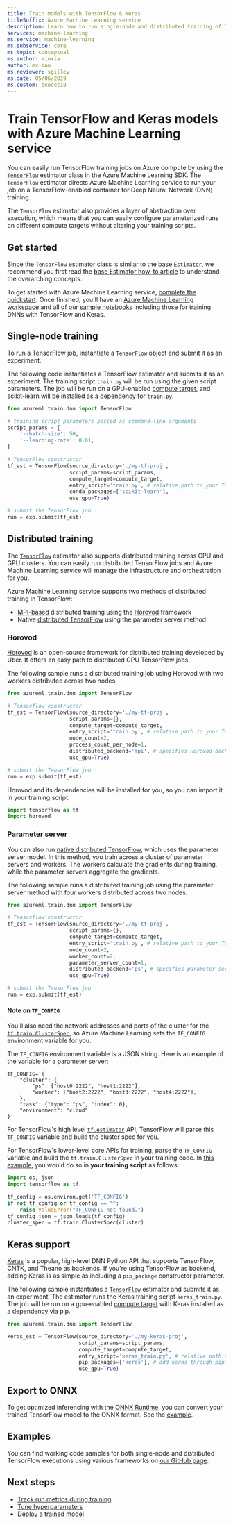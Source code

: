 ```yaml
---
title: Train models with TensorFlow & Keras
titleSuffix: Azure Machine Learning service
description: Learn how to run single-node and distributed training of TensorFlow and Keras models with the TensorFlow and Keras estimators
services: machine-learning
ms.service: machine-learning
ms.subservice: core
ms.topic: conceptual
ms.author: minxia
author: mx-iao
ms.reviewer: sgilley
ms.date: 05/06/2019
ms.custom: seodec18
---
```


# Train TensorFlow and Keras models with Azure Machine Learning service

You can easily run TensorFlow training jobs on Azure compute by using the [`TensorFlow`](https://docs.microsoft.com/python/api/azureml-train-core/azureml.train.dnn.tensorflow?view=azure-ml-py) estimator class in the Azure Machine Learning SDK. The `TensorFlow` estimator directs Azure Machine Learning service to run your job on a TensorFlow-enabled container for Deep Neural Network (DNN) training.

The `TensorFlow` estimator also provides a layer of abstraction over execution, which means that you can easily configure parameterized runs on different compute targets without altering your training scripts.

## Get started

Since the `TensorFlow` estimator class is similar to the base [`Estimator`](https://docs.microsoft.com/python/api/azureml-train-core/azureml.train.estimator.estimator?view=azure-ml-py), we recommend you first read the [base Estimator how-to article](how-to-train-ml-models.md) to understand the overarching concepts.

To get started with Azure Machine Learning service, [complete the quickstart](quickstart-run-cloud-notebook.md). Once finished, you'll have an [Azure Machine Learning workspace](concept-workspace.md) and all of our [sample notebooks](https://github.com/Azure/MachineLearningNotebooks/tree/master/how-to-use-azureml) including those for training DNNs with TensorFlow and Keras.

## Single-node training

To run a TensorFlow job, instantiate a [`TensorFlow`](https://docs.microsoft.com/python/api/azureml-train-core/azureml.train.dnn.tensorflow?view=azure-ml-py) object and submit it as an experiment.

The following code instantiates a TensorFlow estimator and submits it as an experiment. The training script `train.py` will be run using the given script parameters. The job will be run on a GPU-enabled [compute target](how-to-set-up-training-targets.md), and scikit-learn will be installed as a dependency for `train.py`.

```Python
from azureml.train.dnn import TensorFlow

# training script parameters passed as command-line arguments
script_params = {
    '--batch-size': 50,
    '--learning-rate': 0.01,
}

# TensorFlow constructor
tf_est = TensorFlow(source_directory='./my-tf-proj',
                    script_params=script_params,
                    compute_target=compute_target,
                    entry_script='train.py', # relative path to your TensorFlow job
                    conda_packages=['scikit-learn'],
                    use_gpu=True)

# submit the TensorFlow job
run = exp.submit(tf_est)
```

## Distributed training

The [`TensorFlow`](https://docs.microsoft.com/python/api/azureml-train-core/azureml.train.dnn.tensorflow?view=azure-ml-py) estimator also supports distributed training across CPU and GPU clusters. You can easily run distributed TensorFlow jobs and Azure Machine Learning service will manage the infrastructure and orchestration for you.

Azure Machine Learning service supports two methods of distributed training in TensorFlow:

* [MPI-based](https://www.open-mpi.org/) distributed training using the [Horovod](https://github.com/uber/horovod) framework
* Native [distributed TensorFlow](https://www.tensorflow.org/deploy/distributed) using the parameter server method

### Horovod

[Horovod](https://github.com/uber/horovod) is an open-source framework for distributed training developed by Uber. It offers an easy path to distributed GPU TensorFlow jobs.

The following sample runs a distributed training job using Horovod with two workers distributed across two nodes.

```Python
from azureml.train.dnn import TensorFlow

# Tensorflow constructor
tf_est = TensorFlow(source_directory='./my-tf-proj',
                    script_params={},
                    compute_target=compute_target,
                    entry_script='train.py', # relative path to your TensorFlow job
                    node_count=2,
                    process_count_per_node=1,
                    distributed_backend='mpi', # specifies Horovod backend
                    use_gpu=True)

# submit the TensorFlow job
run = exp.submit(tf_est)
```

Horovod and its dependencies will be installed for you, so you can import it in your training script.

```Python
import tensorflow as tf
import horovod
```

### Parameter server

You can also run [native distributed TensorFlow](https://www.tensorflow.org/deploy/distributed), which uses the parameter server model. In this method, you train across a cluster of parameter servers and workers. The workers calculate the gradients during training, while the parameter servers aggregate the gradients.

The following sample runs a distributed training job using the parameter server method with four workers distributed across two nodes.

```Python
from azureml.train.dnn import TensorFlow

# Tensorflow constructor
tf_est = TensorFlow(source_directory='./my-tf-proj',
                    script_params={},
                    compute_target=compute_target,
                    entry_script='train.py', # relative path to your TensorFlow job
                    node_count=2,
                    worker_count=2,
                    parameter_server_count=1,
                    distributed_backend='ps', # specifies parameter server backend
                    use_gpu=True)

# submit the TensorFlow job
run = exp.submit(tf_est)
```

#### Note on `TF_CONFIG`

You'll also need the network addresses and ports of the cluster for the [`tf.train.ClusterSpec`](https://www.tensorflow.org/api_docs/python/tf/train/ClusterSpec), so Azure Machine Learning sets the `TF_CONFIG` environment variable for you.

The `TF_CONFIG` environment variable is a JSON string. Here is an example of the variable for a parameter server:

```
TF_CONFIG='{
    "cluster": {
        "ps": ["host0:2222", "host1:2222"],
        "worker": ["host2:2222", "host3:2222", "host4:2222"],
    },
    "task": {"type": "ps", "index": 0},
    "environment": "cloud"
}'
```

For TensorFlow's high level [`tf.estimator`](https://www.tensorflow.org/api_docs/python/tf/estimator) API, TensorFlow will parse this `TF_CONFIG` variable and build the cluster spec for you.

For TensorFlow's lower-level core APIs for training, parse the `TF_CONFIG` variable and build the `tf.train.ClusterSpec` in your training code. In [this example](https://aka.ms/aml-notebook-tf-ps), you would do so in **your training script** as follows:

```Python
import os, json
import tensorflow as tf

tf_config = os.environ.get('TF_CONFIG')
if not tf_config or tf_config == "":
    raise ValueError("TF_CONFIG not found.")
tf_config_json = json.loads(tf_config)
cluster_spec = tf.train.ClusterSpec(cluster)

```

## Keras support

[Keras](https://keras.io/) is a popular, high-level DNN Python API that supports TensorFlow, CNTK, and Theano as backends. If you're using TensorFlow as backend, adding Keras is as simple as including a `pip_package` constructor parameter.

The following sample instantiates a [`TensorFlow`](https://docs.microsoft.com/python/api/azureml-train-core/azureml.train.dnn.tensorflow?view=azure-ml-py) estimator and submits it as an experiment. The estimator runs the Keras training script `keras_train.py`. The job will be run on a gpu-enabled [compute target](how-to-set-up-training-targets.md) with Keras installed as a dependency via pip.

```Python
from azureml.train.dnn import TensorFlow

keras_est = TensorFlow(source_directory='./my-keras-proj',
                       script_params=script_params,
                       compute_target=compute_target,
                       entry_script='keras_train.py', # relative path to your TensorFlow job
                       pip_packages=['keras'], # add keras through pip
                       use_gpu=True)
```

## Export to ONNX

To get optimized inferencing with the [ONNX Runtime](concept-onnx.md), you can convert your trained TensorFlow model to the ONNX format. See the [example](https://github.com/onnx/tensorflow-onnx/blob/master/examples/call_coverter_via_python.py).

## Examples

You can find working code samples for both single-node and distributed TensorFlow executions using various frameworks on [our GitHub page](https://github.com/Azure/MachineLearningNotebooks/tree/master/how-to-use-azureml/training-with-deep-learning).

## Next steps

* [Track run metrics during training](how-to-track-experiments.md)
* [Tune hyperparameters](how-to-tune-hyperparameters.md)
* [Deploy a trained model](how-to-deploy-and-where.md)
